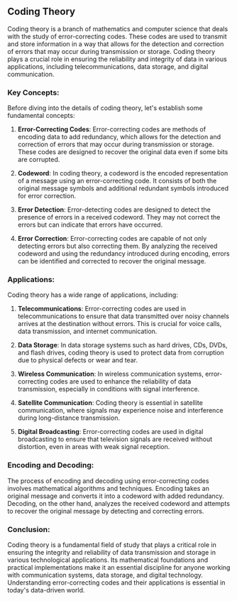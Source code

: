 ## Coding Theory

Coding theory is a branch of mathematics and computer science that deals with the study of error-correcting codes. These codes are used to transmit and store information in a way that allows for the detection and correction of errors that may occur during transmission or storage. Coding theory plays a crucial role in ensuring the reliability and integrity of data in various applications, including telecommunications, data storage, and digital communication.

### Key Concepts:

Before diving into the details of coding theory, let's establish some fundamental concepts:

1. **Error-Correcting Codes**: Error-correcting codes are methods of encoding data to add redundancy, which allows for the detection and correction of errors that may occur during transmission or storage. These codes are designed to recover the original data even if some bits are corrupted.

2. **Codeword**: In coding theory, a codeword is the encoded representation of a message using an error-correcting code. It consists of both the original message symbols and additional redundant symbols introduced for error correction.

3. **Error Detection**: Error-detecting codes are designed to detect the presence of errors in a received codeword. They may not correct the errors but can indicate that errors have occurred.

4. **Error Correction**: Error-correcting codes are capable of not only detecting errors but also correcting them. By analyzing the received codeword and using the redundancy introduced during encoding, errors can be identified and corrected to recover the original message.

### Applications:

Coding theory has a wide range of applications, including:

1. **Telecommunications**: Error-correcting codes are used in telecommunications to ensure that data transmitted over noisy channels arrives at the destination without errors. This is crucial for voice calls, data transmission, and internet communication.

2. **Data Storage**: In data storage systems such as hard drives, CDs, DVDs, and flash drives, coding theory is used to protect data from corruption due to physical defects or wear and tear.

3. **Wireless Communication**: In wireless communication systems, error-correcting codes are used to enhance the reliability of data transmission, especially in conditions with signal interference.

4. **Satellite Communication**: Coding theory is essential in satellite communication, where signals may experience noise and interference during long-distance transmission.

5. **Digital Broadcasting**: Error-correcting codes are used in digital broadcasting to ensure that television signals are received without distortion, even in areas with weak signal reception.

### Encoding and Decoding:

The process of encoding and decoding using error-correcting codes involves mathematical algorithms and techniques. Encoding takes an original message and converts it into a codeword with added redundancy. Decoding, on the other hand, analyzes the received codeword and attempts to recover the original message by detecting and correcting errors.

### Conclusion:

Coding theory is a fundamental field of study that plays a critical role in ensuring the integrity and reliability of data transmission and storage in various technological applications. Its mathematical foundations and practical implementations make it an essential discipline for anyone working with communication systems, data storage, and digital technology. Understanding error-correcting codes and their applications is essential in today's data-driven world.